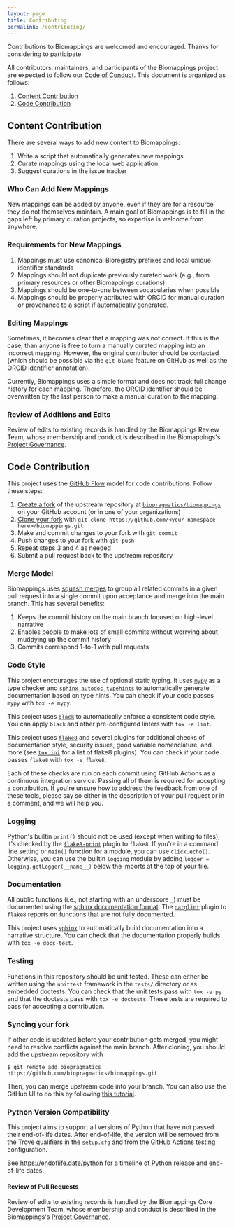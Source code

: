 ```yaml
---
layout: page
title: Contributing
permalink: /contributing/
---
```

Contributions to Biomappings are welcomed and encouraged. Thanks for
considering to participate.

All contributors, maintainers, and participants of the Biomappings project
are expected to follow our [Code of Conduct](CODE_OF_CONDUCT.md).
This document is organized as follows:

1. [Content Contribution](#content-contribution)
2. [Code Contribution](#code-contribution)

## Content Contribution

There are several ways to add new content to Biomappings:

1. Write a script that automatically generates new mappings
2. Curate mappings using the local web application
3. Suggest curations in the issue tracker

### Who Can Add New Mappings

New mappings can be added by anyone, even if they are for a resource they
do not themselves maintain. A main goal of Biomappings is to fill in the
gaps left by primary curation projects, so expertise is welcome from
anywhere.

### Requirements for New Mappings

1. Mappings must use canonical Bioregistry prefixes and local unique identifier
   standards
2. Mappings should not duplicate previously curated work (e.g., from primary resources or other Biomappings curations)
3. Mappings should be one-to-one between vocabularies when possible
4. Mappings should be properly attributed with ORCID for manual curation or provenance to a script if automatically
   generated.

### Editing Mappings

Sometimes, it becomes clear that a mapping was not correct. If this is the case,
than anyone is free to turn a manually curated mapping into an incorrect
mapping.
However, the original contributor should be contacted (which should be possible
via the `git blame` feature on GitHub as well as the ORCID identifier
annotation).

Currently, Biomappings uses a simple format and does not track full change
history for each mapping. Therefore, the ORCID identifier should be overwritten
by the last person to make a manual curation to the mapping.

### Review of Additions and Edits

Review of edits to existing records is handled by the Biomappings Review Team,
whose membership and conduct is described in the Biomappings's
[Project Governance](GOVERNANCE.md).

## Code Contribution

This project uses the [GitHub Flow](https://guides.github.com/introduction/flow)
model for code contributions. Follow these steps:

1. [Create a fork](https://help.github.com/articles/fork-a-repo) of the upstream
   repository
   at [`biopragmatics/biomappings`](https://github.com/biopragmatics/biomappings)
   on your GitHub account (or in one of your organizations)
2. [Clone your fork](https://docs.github.com/en/repositories/creating-and-managing-repositories/cloning-a-repository)
   with `git clone https://github.com/<your namespace here>/biomappings.git`
3. Make and commit changes to your fork with `git commit`
4. Push changes to your fork with `git push`
5. Repeat steps 3 and 4 as needed
6. Submit a pull request back to the upstream repository

### Merge Model

Biomappings uses [squash merges](https://docs.github.com/en/github/collaborating-with-pull-requests/incorporating-changes-from-a-pull-request/about-pull-request-merges#squash-and-merge-your-pull-request-commits)
to group all related commits in a given pull request into a single commit upon
acceptance and merge into the main branch. This has several benefits:

1. Keeps the commit history on the main branch focused on high-level narrative
2. Enables people to make lots of small commits without worrying about muddying
   up the commit history
3. Commits correspond 1-to-1 with pull requests

### Code Style

This project encourages the use of optional static typing. It
uses [`mypy`](http://mypy-lang.org/) as a type checker
and [`sphinx_autodoc_typehints`](https://github.com/agronholm/sphinx-autodoc-typehints)
to automatically generate documentation based on type hints. You can check if
your code passes `mypy` with `tox -e mypy`.

This project uses [`black`](https://github.com/psf/black) to automatically
enforce a consistent code style. You can apply `black` and other pre-configured
linters with `tox -e lint`.

This project uses [`flake8`](https://flake8.pycqa.org) and several plugins for
additional checks of documentation style, security issues, good variable
nomenclature, and more (see [`tox.ini`](tox.ini) for a list of flake8 plugins). You can check if your
code passes `flake8` with `tox -e flake8`.

Each of these checks are run on each commit using GitHub Actions as a continuous
integration service. Passing all of them is required for accepting a
contribution. If you're unsure how to address the feedback from one of these
tools, please say so either in the description of your pull request or in a
comment, and we will help you.

### Logging

Python's builtin `print()` should not be used (except when writing to files),
it's checked by the
[`flake8-print`](https://github.com/jbkahn/flake8-print) plugin to `flake8`. If
you're in a command line setting or `main()` function for a module, you can use
`click.echo()`. Otherwise, you can use the builtin `logging` module by adding
`logger = logging.getLogger(__name__)` below the imports at the top of your
file.

### Documentation

All public functions (i.e., not starting with an underscore `_`) must be
documented using the [sphinx documentation format](https://sphinx-rtd-tutorial.readthedocs.io/en/latest/docstrings.html#the-sphinx-docstring-format).
The [`darglint`](https://github.com/terrencepreilly/darglint) plugin to `flake8`
reports on functions that are not fully documented.

This project uses [`sphinx`](https://www.sphinx-doc.org) to automatically build
documentation into a narrative structure. You can check that the documentation
properly builds with `tox -e docs-test`.

### Testing

Functions in this repository should be unit tested. These can either be written
using the `unittest` framework in the `tests/` directory or as embedded
doctests. You can check that the unit tests pass with `tox -e py` and that the
doctests pass with `tox -e doctests`. These tests are required to pass for
accepting a contribution.

### Syncing your fork

If other code is updated before your contribution gets merged, you might need to
resolve conflicts against the main branch. After cloning, you should add the
upstream repository with

```shell
$ git remote add biopragmatics https://github.com/biopragmatics/biomappings.git
```

Then, you can merge upstream code into your branch. You can also use the GitHub
UI to do this by following [this tutorial](https://docs.github.com/en/github/collaborating-with-pull-requests/working-with-forks/syncing-a-fork).

### Python Version Compatibility

This project aims to support all versions of Python that have not passed their
end-of-life dates. After end-of-life, the version will be removed from the Trove
qualifiers in the [`setup.cfg`](https://github.com/biopragmatics/biomappings/blob/main/setup.cfg)
and from the GitHub Actions testing configuration.

See https://endoflife.date/python for a timeline of Python release and
end-of-life dates.

#### Review of Pull Requests

Review of edits to existing records is handled by the Biomappings Core
Development Team, whose membership and conduct is described in the Biomappings's
[Project Governance](GOVERNANCE.md).
